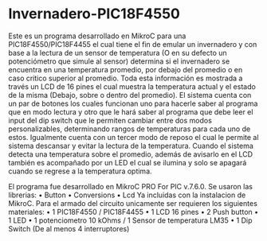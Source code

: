 # Invernadero-PIC18F4550
Este es un programa desarrollado en MikroC para una PIC18F4550/PIC18F4455 el cual tiene el fin de emular un invernadero y con base a la lectura de un sensor de temperatura (O en su defecto un potenciómetro que simule al sensor) determina si el invernadero se encuentra en una temperatura promedio, por debajo del promedio o en caso critico superior al promedio. Toda esta información es mostrada a través un LCD de 16 pines el cual muestra la temperatura actual y el estado de la misma (Debajo, sobre o dentro del promedio).
El sistema cuenta con un par de botones los cuales funcionan uno para hacerle saber al programa que en modo lectura y otro que le hará saber al programa que debe leer el input del dip switch que le permiten cambiar entre dos modos personalizables, determinando rangos de temperaturas para cada uno de estos. Igualmente cuenta con un tercer modo de reposo el cual le permite al sistema descansar y evitar la lectura de la temperatura.
Cuando el sistema detecta una temperatura sobre el promedio, además de avisarlo en el LCD también es acompañado por un LED el cual se ilumina y solo se apagará cuando se regrese a la temperatura optima.

El programa fue desarrollado en MikroC PRO For PIC v.7.6.0. Se usaron las librerias:
•	Button
•	Conversions
•	Lcd Ya incluidas con la instalacion de MikroC.
Para el armado del circuito unicamente ser requieren los siguientes materiales:
•	1 PIC18F4550 / PIC18F4455
•	1 LCD 16 pines
•	2 Push button
•	1 LED
• 1 potenciometro 10 kOhms / 1 Sensor de temperatura LM35
•	1 Dip Switch (De al menos 4 interruptores)

